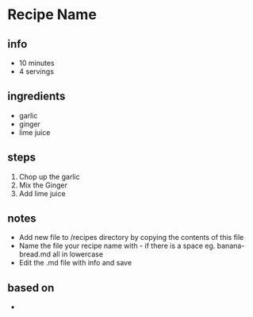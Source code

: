 # Recipe Name  

## info  
* 10 minutes 
* 4 servings  

## ingredients
* garlic
* ginger
* lime juice 

## steps  
1. Chop up the garlic
2. Mix the Ginger
3. Add lime juice

## notes  
*  Add new file to /recipes directory by copying the contents of this file
*  Name the file your recipe name with - if there is a space eg. banana-bread.md all in lowercase
*  Edit the .md file with info and save

## based on  
*  

